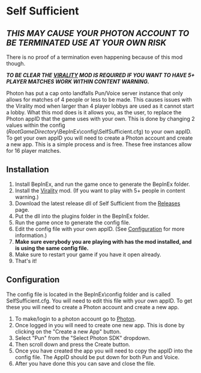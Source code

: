 # Self Sufficient
## ***THIS MAY CAUSE YOUR PHOTON ACCOUNT TO BE TERMINATED USE AT YOUR OWN RISK***
There is no proof of a termination even happening because of this mod though.

***TO BE CLEAR THE [VIRALITY](https://thunderstore.io/c/content-warning/p/MaxWasUnavailable/Virality/) MOD IS REQUIRED IF YOU WANT TO HAVE 5+ PLAYER MATCHES WORK WITHIN CONTENT WARNING.***

Photon has put a cap onto landfalls Pun/Voice server instance that only allows for matches of 4 people or less to be made.
This causes issues with the Virality mod when larger than 4 player lobbys are used as it cannot start a lobby.
What this mod does is it allows you, as the user, to replace the Photon appID that the game uses with your own.
This is done by changing 2 values within the config (*RootGameDirectory*\BepInEx\config\SelfSufficient.cfg) to your own appID.
To get your own appID you will need to create a Photon account and create a new app. This is a simple process and is free.
These free instances allow for 16 player matches.

## Installation
1. Install BepInEx, and run the game once to generate the BepInEx folder.
2. Install the [Virality](https://thunderstore.io/c/content-warning/p/MaxWasUnavailable/Virality/) mod. (If you want to play with 5+ people in content warning.)
3. Download the latest release dll of Self Sufficient from the [Releases](https://github.com/C0mputery/SelfSufficient/releases) page.
4. Put the dll into the plugins folder in the BepInEx folder.
5. Run the game once to generate the config file.
6. Edit the config file with your own appID. (See [Configuration](#Configuration) for more information.)
7. **Make sure everybody you are playing with has the mod installed, and is using the same config file.**
8. Make sure to restart your game if you have it open already.
9. That's it!

## Configuration
The config file is located in the BepInEx\config folder and is called SelfSufficient.cfg.
You will need to edit this file with your own appID. To get these you will need to create a Photon account and create a new app.

1. To make/login to a photon account go to [Photon](https://id.photonengine.com/account/).
2. Once logged in you will need to create one new app. This is done by clicking on the "Create a new App" button.
4. Select "Pun" from the "Select Photon SDK" dropdown.
5. Then scroll down and press the Create button.
9. Once you have created the app you will need to copy the appID into the config file. The AppID should be put down for both Pun and Voice.
10. After you have done this you can save and close the file.
